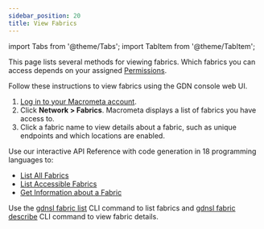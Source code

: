 ```yaml
---
sidebar_position: 20
title: View Fabrics
---
```


import Tabs from '@theme/Tabs';
import TabItem from '@theme/TabItem';

This page lists several methods for viewing fabrics. Which fabrics you can access depends on your assigned [Permissions](../account-management/permissions/index.md).

<Tabs groupId="operating-systems">
<TabItem value="console" label="Web Console">

Follow these instructions to view fabrics using the GDN console web UI.

1. [Log in to your Macrometa account](https://auth.paas.macrometa.io/).
2. Click **Network > Fabrics**. Macrometa displays a list of fabrics you have access to.
3. Click a fabric name to view details about a fabric, such as unique endpoints and which locations are enabled.

</TabItem>
<TabItem value="api" label="REST API">

Use our interactive API Reference with code generation in 18 programming languages to:

- [List All Fabrics](https://www.macrometa.com/docs/api#/operations/ListOfGeo-fabrics)
- [List Accessible Fabrics](https://www.macrometa.com/docs/api#/operations/ListOfAccessibleGeoFabrics)
- [Get Information about a Fabric](https://www.macrometa.com/docs/api#/operations/InformationOfTheGeo-fabric)

</TabItem>
<TabItem value="cli" label="CLI">

Use the [gdnsl fabric list](../developer-hub/cli/fabrics-cli#gdnsl-fabric-list) CLI command to list fabrics and [gdnsl fabric describe](../developer-hub/cli/fabrics-cli#gdnsl-fabric-describe) CLI command to view fabric details.

</TabItem>
</Tabs>
